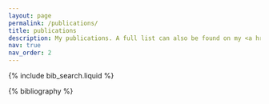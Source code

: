 ```yaml
---
layout: page
permalink: /publications/
title: publications
description: My publications. A full list can also be found on my <a href='https://scholar.google.com/citations?user=QhhRMTUAAAAJ&hl=en'><b>Google Scholar page</b></a>.
nav: true
nav_order: 2
---
```


<!-- _pages/publications.md -->

<!-- Bibsearch Feature -->

{% include bib_search.liquid %}

<div class="publications">

{% bibliography %}

</div>
